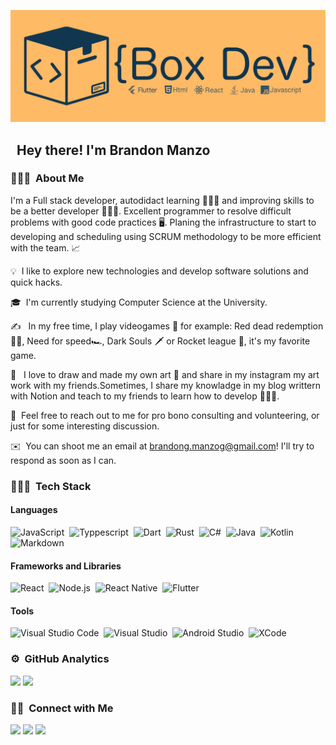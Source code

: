![Box-Dev Banner](/banner.jpg)

## &nbsp;&nbsp;Hey there! I'm Brandon Manzo

### 👨🏻‍💻 &nbsp;About Me

I'm a Full stack developer, autodidact learning 👨🏻‍🎓 and improving skills to be a better developer 🧑🏻‍💻. Excellent programmer to resolve difficult problems with good code practices 🖥️. Planing the infrastructure to start to developing and scheduling using SCRUM methodology to be more efficient with the team. 📈

💡 &nbsp;I like to explore new technologies and develop software solutions and quick hacks.

🎓 &nbsp;I'm currently studying Computer Science at the University.

✍️ &nbsp; In my free time, I play videogames 👾 for example: Red dead redemption 🐴🤠, Need for speed🏎️, Dark Souls 🗡️ or Rocket league 🚙, it's my favorite game.

🤭 &nbsp; I love to draw and made my own art 🎨 and share in my instagram my art work with my friends.Sometimes, I share my knowladge in my blog writtern with Notion and teach to my friends to learn how to develop 🧑🏻‍💻.

💬 &nbsp;Feel free to reach out to me for pro bono consulting and volunteering, or just for some interesting discussion.

✉️ &nbsp;You can shoot me an email at <brandong.manzog@gmail.com>! I'll try to respond as soon as I can.

### 👨🏻‍💻 &nbsp;Tech Stack

#### Languages

![JavaScript](https://img.shields.io/badge/-JavaScript-F0DB4F?style=for-the-badge&logo=javascript&labelColor=000)&nbsp;
![Typpescript](https://img.shields.io/badge/-Typescript-007acc?style=for-the-badge&logo=typescript&labelColor=000)&nbsp;
![Dart](https://img.shields.io/badge/-Dart-0553B1?style=for-the-badge&logo=dart&labelColor=000&logoColor=0553B1)&nbsp;
![Rust](https://img.shields.io/badge/-Rust-b7410e?style=for-the-badge&logo=Rust&labelColor=000&logoColor=b7410e)&nbsp;
![C#](https://img.shields.io/badge/-C_Sharp-682876?style=for-the-badge&logo=Csharp&labelColor=000&logoColor=682876)&nbsp;
![Java](https://img.shields.io/badge/-Java-f89820?style=for-the-badge&logo=Java&labelColor=000)&nbsp;
![Kotlin](https://img.shields.io/badge/-Kotlin-505090?style=for-the-badge&logo=Kotlin&labelColor=000)&nbsp;
![Markdown](https://img.shields.io/badge/-Markdown-fff?style=for-the-badge&logo=markdown&labelColor=000)&nbsp;

#### Frameworks and Libraries

![React](https://img.shields.io/badge/-React-61dbfb?style=for-the-badge&logo=react&labelColor=000)&nbsp;
![Node.js](https://img.shields.io/badge/-Node.js-215732?style=for-the-badge&logo=node.js&labelColor=000)&nbsp;
![React Native](https://img.shields.io/badge/-React_Native-61dbfb?style=for-the-badge&logo=react&labelColor=000)&nbsp;
![Flutter](https://img.shields.io/badge/-Flutter-0553B1?style=for-the-badge&logo=flutter&labelColor=000&logoColor=0553B1)&nbsp;

#### Tools

![Visual Studio Code](https://img.shields.io/badge/-Visual%20Studio%20Code-007ACC?style=for-the-badge&logo=visual-studio-code&logoColor=007ACC&labelColor=000)&nbsp;
![Visual Studio](https://img.shields.io/badge/-Visual%20Studio-682876?style=for-the-badge&logo=visual-studio-code&logoColor=682876&labelColor=000)&nbsp;
![Android Studio](https://img.shields.io/badge/-Android%20Studio%20-ffba65?style=for-the-badge&logo=android-studio&&labelColor=000)&nbsp;
![XCode](https://img.shields.io/badge/-X%20Code-007ACC?style=for-the-badge&logo=xcode&&labelColor=000)&nbsp;

### ⚙️ &nbsp;GitHub Analytics

<img height="180em" src="https://github-readme-stats-eight-theta.vercel.app/api?username=box-bm&show_icons=true&theme=ayu-mirage&bg_color=113650&include_all_commits=true&count_private=true"/>
<img src="https://github-readme-stats-eight-theta.vercel.app/api/top-langs/?username=box-bm&langs_count=8&theme=ayu-mirage&bg_color=113650"/>

### 🤝🏻 &nbsp;Connect with Me

<a href="https://www.linkedin.com/in/bmanzog/"><img src="https://img.shields.io/badge/-Linkedin-0072b1?style=flat&logo=LinkedIn&logoColor=white"/></a>
<a href="https://www.instagram.com/bgmanzo/"><img src="https://img.shields.io/badge/-bgmanzo-405DE6?style=flat&logo=Instagram&logoColor=white"/></a>
<a href="https://twitter.com/BoxBMG/"><img src="https://img.shields.io/badge/-@BoxBMG-00acee?style=flat&logo=Twitter&logoColor=white"/></a>
